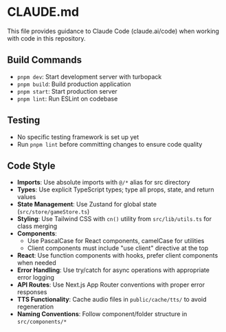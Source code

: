 # CLAUDE.md

This file provides guidance to Claude Code (claude.ai/code) when working with code in this repository.

## Build Commands
- `pnpm dev`: Start development server with turbopack
- `pnpm build`: Build production application
- `pnpm start`: Start production server
- `pnpm lint`: Run ESLint on codebase

## Testing
- No specific testing framework is set up yet
- Run `pnpm lint` before committing changes to ensure code quality

## Code Style
- **Imports**: Use absolute imports with `@/*` alias for src directory
- **Types**: Use explicit TypeScript types; type all props, state, and return values
- **State Management**: Use Zustand for global state (`src/store/gameStore.ts`)
- **Styling**: Use Tailwind CSS with `cn()` utility from `src/lib/utils.ts` for class merging
- **Components**: 
  - Use PascalCase for React components, camelCase for utilities
  - Client components must include "use client" directive at the top
- **React**: Use function components with hooks, prefer client components when needed
- **Error Handling**: Use try/catch for async operations with appropriate error logging
- **API Routes**: Use Next.js App Router conventions with proper error responses
- **TTS Functionality**: Cache audio files in `public/cache/tts/` to avoid regeneration
- **Naming Conventions**: Follow component/folder structure in `src/components/*`